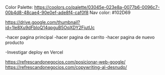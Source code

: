 Color Palette:
https://coolors.co/palette/03045e-023e8a-0077b6-0096c7-00b4d8-48cae4-90e0ef-ade8f4-caf0f8
Nav color:
#102D69

https://drive.google.com/thumbnail?id=1le8Xu9dFbloQ14qpguB5OqXDY2FjutUc


-hacer pagina principal
-hacer pagina de carrito
-hacer pagina de nuevo producto


-Investigar deploy en Vercel


https://refrescandonegocios.com/posicionar-web-google/
https://refrescandonegocios.com/copywriting-al-desnudo/



